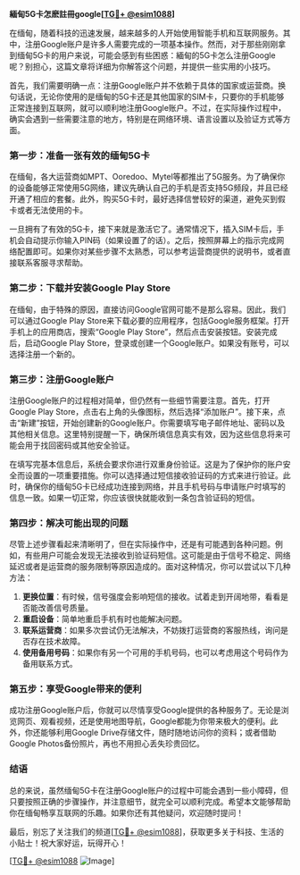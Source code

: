 **緬甸5G卡怎麽註冊google[[TG💪+ @esim1088](https://t.me/s/esim1088)]**

在缅甸，随着科技的迅速发展，越来越多的人开始使用智能手机和互联网服务。其中，注册Google账户是许多人需要完成的一项基本操作。然而，对于那些刚刚拿到缅甸5G卡的用户来说，可能会感到有些困惑：緬甸的5G卡怎么注册Google呢？别担心，这篇文章将详细为你解答这个问题，并提供一些实用的小技巧。

首先，我们需要明确一点：注册Google账户并不依赖于具体的国家或运营商。换句话说，无论你使用的是缅甸的5G卡还是其他国家的SIM卡，只要你的手机能够正常连接到互联网，就可以顺利地注册Google账户。不过，在实际操作过程中，确实会遇到一些需要注意的地方，特别是在网络环境、语言设置以及验证方式等方面。

### **第一步：准备一张有效的缅甸5G卡**

在缅甸，各大运营商如MPT、Ooredoo、Mytel等都推出了5G服务。为了确保你的设备能够正常使用5G网络，建议先确认自己的手机是否支持5G频段，并且已经开通了相应的套餐。此外，购买5G卡时，最好选择信誉较好的渠道，避免买到假卡或者无法使用的卡。

一旦拥有了有效的5G卡，接下来就是激活它了。通常情况下，插入SIM卡后，手机会自动提示你输入PIN码（如果设置了的话）。之后，按照屏幕上的指示完成网络配置即可。如果你对某些步骤不太熟悉，可以参考运营商提供的说明书，或者直接联系客服寻求帮助。

### **第二步：下载并安装Google Play Store**

在缅甸，由于特殊的原因，直接访问Google官网可能不是那么容易。因此，我们可以通过Google Play Store来下载必要的应用程序，包括Google服务框架。打开手机上的应用商店，搜索“Google Play Store”，然后点击安装按钮。安装完成后，启动Google Play Store，登录或创建一个Google账户。如果没有账号，可以选择注册一个新的。

### **第三步：注册Google账户**

注册Google账户的过程相对简单，但仍然有一些细节需要注意。首先，打开Google Play Store，点击右上角的头像图标，然后选择“添加账户”。接下来，点击“新建”按钮，开始创建新的Google账户。你需要填写电子邮件地址、密码以及其他相关信息。这里特别提醒一下，确保所填信息真实有效，因为这些信息将来可能会用于找回密码或其他安全验证。

在填写完基本信息后，系统会要求你进行双重身份验证。这是为了保护你的账户安全而设置的一项重要措施。你可以选择通过短信接收验证码的方式来进行验证。此时，确保你的缅甸5G卡已经成功连接到网络，并且手机号码与申请账户时填写的信息一致。如果一切正常，你应该很快就能收到一条包含验证码的短信。

### **第四步：解决可能出现的问题**

尽管上述步骤看起来清晰明了，但在实际操作中，还是有可能遇到各种问题。例如，有些用户可能会发现无法接收到验证码短信。这可能是由于信号不稳定、网络延迟或者是运营商的服务限制等原因造成的。面对这种情况，你可以尝试以下几种方法：

1. **更换位置**：有时候，信号强度会影响短信的接收。试着走到开阔地带，看看是否能改善信号质量。
2. **重启设备**：简单地重启手机有时也能解决问题。
3. **联系运营商**：如果多次尝试仍无法解决，不妨拨打运营商的客服热线，询问是否存在技术故障。
4. **使用备用号码**：如果你有另一个可用的手机号码，也可以考虑用这个号码作为备用联系方式。

### **第五步：享受Google带来的便利**

成功注册Google账户后，你就可以尽情享受Google提供的各种服务了。无论是浏览网页、观看视频，还是使用地图导航，Google都能为你带来极大的便利。此外，你还能够利用Google Drive存储文件，随时随地访问你的资料；或者借助Google Photos备份照片，再也不用担心丢失珍贵回忆。

### **结语**

总的来说，虽然缅甸5G卡在注册Google账户的过程中可能会遇到一些小障碍，但只要按照正确的步骤操作，并注意细节，就完全可以顺利完成。希望本文能够帮助你在缅甸畅享互联网的乐趣。如果你还有其他疑问，欢迎随时提问！

最后，别忘了关注我们的频道[[TG💪+ @esim1088](https://t.me/s/esim1088)]，获取更多关于科技、生活的小贴士！祝大家好运，玩得开心！

[[TG💪+ @esim1088](https://t.me/s/esim1088) ![Image](https://i.postimg.cc/4NQfJmqS/Snipaste-2025-05-13-00-14-12.png)]